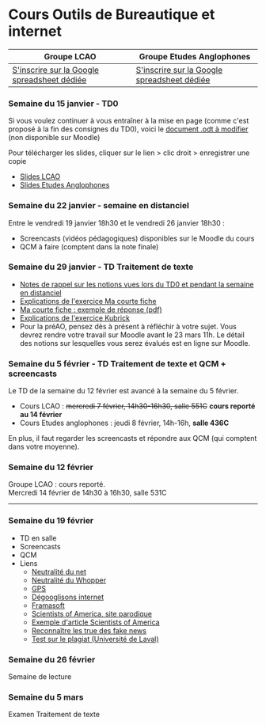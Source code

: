 # Cours Outils de Bureautique et internet 

Groupe LCAO | Groupe Etudes Anglophones  
------------ | -------------
[S'inscrire sur la Google spreadsheet dédiée](https://goo.gl/BiyVmh) | [S'inscrire sur la Google spreadsheet dédiée](https://goo.gl/h1SvhX)  

### Semaine du 15 janvier - TD0  
Si vous voulez continuer à vous entraîner à la mise en page (comme c'est proposé à la fin des consignes du TD0), voici le [document .odt à modifier](https://onedrive.live.com/embed?cid=1D5398B9BDC3F148&resid=1D5398B9BDC3F148%2155457&authkey=ACR9HKa-IAZfRYA&em=2) (non disponible sur Moodle)  

Pour télécharger les slides, cliquer sur le lien > clic droit > enregistrer une copie  
- [Slides LCAO](https://onedrive.live.com/embed?cid=1D5398B9BDC3F148&resid=1D5398B9BDC3F148%2155765&authkey=AHJPiZVjAaA80Es&em=2)  
- [Slides Etudes Anglophones](https://onedrive.live.com/embed?cid=1D5398B9BDC3F148&resid=1D5398B9BDC3F148%2155766&authkey=APPMDhbM8nokyNw&em=2)  

### Semaine du 22 janvier - semaine en distanciel  
Entre le vendredi 19 janvier 18h30 et le vendredi 26 janvier 18h30 :   
- Screencasts (vidéos pédagogiques) disponibles sur le Moodle du cours  
- QCM à faire (comptent dans la note finale)  

### Semaine du 29 janvier - TD Traitement de texte  
- [Notes de rappel sur les notions vues lors du TD0 et pendant la semaine en distanciel](https://goo.gl/Vje73U)
- [Explications de l'exercice Ma courte fiche](https://goo.gl/KqX1ao)
- [Ma courte fiche : exemple de réponse (pdf)](https://goo.gl/AjBrFE)
- [Explications de l'exercice Kubrick](https://goo.gl/RHvzJz)
- Pour la préAO, pensez dès à présent à réfléchir à votre sujet. Vous devrez rendre votre travail sur Moodle avant le 23 mars 11h. Le détail des notions sur lesquelles vous serez évalués est en ligne sur Moodle. 

### Semaine du 5 février - TD Traitement de texte et QCM + screencasts
Le TD de la semaine du 12 février est avancé à la semaine du 5 février. 

- Cours LCAO : ~~mercredi 7 février, 14h30-16h30, salle 551C~~ **cours reporté au 14 février**
- Cours Etudes anglophones : jeudi 8 février, 14h-16h, **salle 436C**

En plus, il faut regarder les screencasts et répondre aux QCM (qui comptent dans votre moyenne). 

### Semaine du 12 février  
Groupe LCAO : cours reporté.  
Mercredi 14 février de 14h30 à 16h30, salle 531C

----

### Semaine du 19 février

- TD en salle
- Screencasts
- QCM
- Liens 
    * [Neutralité du net](http://www.lemonde.fr/pixels/article/2017/12/14/les-etats-unis-abrogent-la-neutralite-du-net-un-principe-fondateur-d-internet_5229906_4408996.html)
    * [Neutralité du Whopper](https://www.presse-citron.net/whooper-comprendre-principe-de-neutralite-net/)
    * [GPS](https://www.numerama.com/tech/325146-comment-une-app-de-course-a-pied-pourrait-trahir-lemplacement-de-bases-militaires-secretes.html)
    * [Dégooglisons internet](https://degooglisons-internet.org/alternative)
    * [Framasoft](https://contributopia.org/fr/home/)
    * [Scientists of America, site parodique](http://www.scientistsofamerica.com/)
    * [Exemple d'article Scientists of America](http://www.scientistsofamerica.com/index.php?texte=107)
    * [Reconnaître les true des fake news](https://twitter.com/brutofficiel/status/962606144756711424)
    * [Test sur le plagiat (Université de Laval)](http://www.fsa.ulaval.ca/html/asp/plagiat/)
    

### Semaine du 26 février
Semaine de lecture

### Semaine du 5 mars
Examen Traitement de texte
